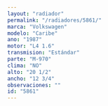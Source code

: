 ```yaml
---
layout: "radiador"
permalink: "/radiadores/5861/"
marca: "Volkswagen"
modelo: "Caribe"
ano: "1987"
motor: "L4 1.6"
transmision: "Estándar"
parte: "M-970"
clima: "NO"
alto: "20 1/2"
ancho: "12 3/4"
observaciones: ""
id: "5861"
---
```


